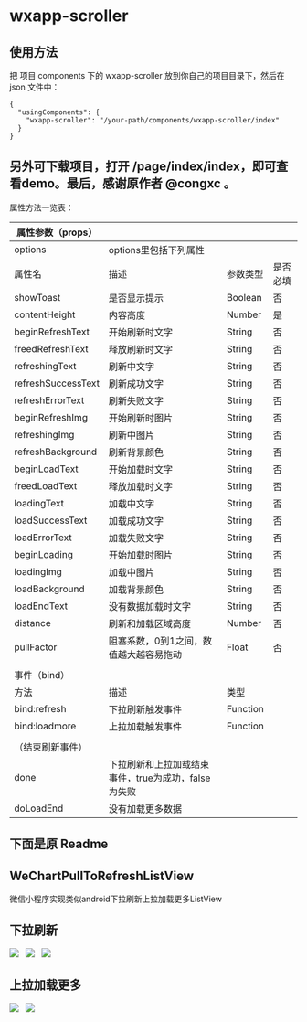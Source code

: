 # wxapp-scroller

## 使用方法

把 项目 components 下的 wxapp-scroller 放到你自己的项目目录下，然后在 json 文件中：
```
{
  "usingComponents": {
    "wxapp-scroller": "/your-path/components/wxapp-scroller/index"
  }
}

```

另外可下载项目，打开 /page/index/index，即可查看demo。最后，感谢原作者 @congxc 。
---
属性方法一览表：

| 属性参数（props） |                                                     |          |          |
| ------------------ | --------------------------------------------------- | -------- | -------- |
| options            | options里包括下列属性                        |          |          |
| 属性名          | 描述                                              | 参数类型 | 是否必填 |
| showToast          | 是否显示提示                                  | Boolean  | 否      |
| contentHeight      | 内容高度                                        | Number   | 是      |
| beginRefreshText   | 开始刷新时文字                               | String   | 否      |
| freedRefreshText   | 释放刷新时文字                               | String   | 否      |
| refreshingText     | 刷新中文字                                     | String   | 否      |
| refreshSuccessText | 刷新成功文字                                  | String   | 否      |
| refreshErrorText   | 刷新失败文字                                  | String   | 否      |
| beginRefreshImg    | 开始刷新时图片                               | String   | 否      |
| refreshingImg      | 刷新中图片                                     | String   | 否      |
| refreshBackground  | 刷新背景颜色                                  | String   | 否      |
| beginLoadText      | 开始加载时文字                               | String   | 否      |
| freedLoadText      | 释放加载时文字                               | String   | 否      |
| loadingText        | 加载中文字                                     | String   | 否      |
| loadSuccessText    | 加载成功文字                                  | String   | 否      |
| loadErrorText      | 加载失败文字                                  | String   | 否      |
| beginLoading       | 开始加载时图片                               | String   | 否      |
| loadingImg         | 加载中图片                                     | String   | 否      |
| loadBackground     | 加载背景颜色                                  | String   | 否      |
| loadEndText        | 没有数据加载时文字                         | String   | 否      |
| distance           | 刷新和加载区域高度                         | Number   | 否      |
| pullFactor         | 阻塞系数，0到1之间，数值越大越容易拖动 | Float    | 否      |
|                    |                                                     |          |          |
| 事件（bind）   |                                                     |          |          |
| 方法             | 描述                                              | 类型   |          |
| bind:refresh       | 下拉刷新触发事件                            | Function |          |
| bind:loadmore      | 上拉加载触发事件                            | Function |          |
|                    |                                                     |          |          |
| （结束刷新事件） |                                                     |          |          |
| done               | 下拉刷新和上拉加载结束事件，true为成功，false为失败 |          |          |
| doLoadEnd          | 没有加载更多数据                            |          |          |

## 下面是原 Readme 
## WeChartPullToRefreshListView
微信小程序实现类似android下拉刷新上拉加载更多ListView
## 下拉刷新
![](https://github.com/congxc/WeChartPullToRefreshListView/raw/master/images/下拉刷新.png)  
![](https://github.com/congxc/WeChartPullToRefreshListView/raw/master/images/释放立即刷新.png)  
![](https://github.com/congxc/WeChartPullToRefreshListView/raw/master/images/正在刷新.png)  
## 上拉加载更多
![](https://github.com/congxc/WeChartPullToRefreshListView/raw/master/images/释放加载更多.png)  
![](https://github.com/congxc/WeChartPullToRefreshListView/raw/master/images/正在加载更多.png)  
